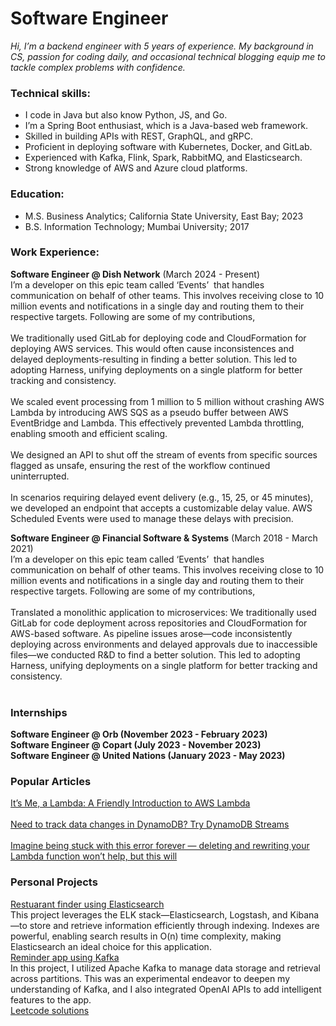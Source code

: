 # Software Engineer
*Hi, I’m a backend engineer with 5 years of experience. My background in CS, passion for coding daily, and occasional technical blogging equip me to tackle complex problems with confidence.*

### Technical skills:
- I code in Java but also know Python, JS, and Go.
- I’m a Spring Boot enthusiast, which is a Java-based web framework.
- Skilled in building APIs with REST, GraphQL, and gRPC.
- Proficient in deploying software with Kubernetes, Docker, and GitLab.
- Experienced with Kafka, Flink, Spark, RabbitMQ, and Elasticsearch.
- Strong knowledge of AWS and Azure cloud platforms.

### Education:
- M.S. Business Analytics; California State University, East Bay; 2023
- B.S. Information Technology; Mumbai University; 2017

### Work Experience:
**Software Engineer @ Dish Network** (March 2024 - Present)<br>
I’m a developer on this epic team called ‘Events’  that handles communication on behalf of other teams. This involves receiving close to 10 million events and notifications in a single day and routing them to their respective targets. Following are some of my contributions,<br>
<br>
We traditionally used GitLab for deploying code and CloudFormation for deploying AWS services. This would often cause inconsistences and delayed deployments-resulting in finding a better solution. This led to adopting Harness, unifying deployments on a single platform for better tracking and consistency.<br>
<br>
We scaled event processing from 1 million to 5 million without crashing AWS Lambda by introducing AWS SQS as a pseudo buffer between AWS EventBridge and Lambda. This effectively prevented Lambda throttling, enabling smooth and efficient scaling.<br>
<br>
We designed an API to shut off the stream of events from specific sources flagged as unsafe, ensuring the rest of the workflow continued uninterrupted.<br>
<br>
In scenarios requiring delayed event delivery (e.g., 15, 25, or 45 minutes), we developed an endpoint that accepts a customizable delay value. AWS Scheduled Events were used to manage these delays with precision.<br>


**Software Engineer @ Financial Software & Systems** (March 2018 - March 2021)<br>
I’m a developer on this epic team called ‘Events’  that handles communication on behalf of other teams. This involves receiving close to 10 million events and notifications in a single day and routing them to their respective targets. Following are some of my contributions,<br>
<br>
Translated a monolithic application to microservices: We traditionally used GitLab for code deployment across repositories and CloudFormation for AWS-based software. As pipeline issues arose—code inconsistently deploying across environments and delayed approvals due to inaccessible files—we conducted R&D to find a better solution. This led to adopting Harness, unifying deployments on a single platform for better tracking and consistency.<br>
<br>

### Internships
**Software Engineer @ Orb (November 2023 - February 2023)** <br> 
**Software Engineer @ Copart (July 2023 - November 2023)** <br> 
**Software Engineer @ United Nations (January 2023 - May 2023)** <br> 

### Popular Articles
[It’s Me, a Lambda: A Friendly Introduction to AWS Lambda](https://medium.com/@prajyotkcsu/its-me-a-lambda-a-friendly-introduction-to-aws-lambda-1632e6cdd7fd)<br> 
<br> 
[Need to track data changes in DynamoDB? Try DynamoDB Streams](https://medium.com/@prajyotkcsu/need-to-track-data-changes-in-dynamodb-try-dynamodb-streams-d286a2f1b115)<br> 
<br> 
[Imagine being stuck with this error forever — deleting and rewriting your Lambda function won’t help, but this will](https://medium.com/@prajyotkcsu/imagine-being-stuck-with-this-error-forever-deleting-and-rewriting-your-lambda-function-wont-96814d8b33e7)<br> 

### Personal Projects
[Restuarant finder using Elasticsearch](https://github.com/prajyotkcsu/find-near-me)<br> 
This project leverages the ELK stack—Elasticsearch, Logstash, and Kibana—to store and retrieve information efficiently through indexing. Indexes are powerful, enabling search results in O(n) time complexity, making Elasticsearch an ideal choice for this application.
<br> 
[Reminder app using Kafka](https://github.com/prajyotkcsu/remind-gpt)<br> 
In this project, I utilized Apache Kafka to manage data storage and retrieval across partitions. This was an experimental endeavor to deepen my understanding of Kafka, and I also integrated OpenAI APIs to add intelligent features to the app.
<br>
[Leetcode solutions](https://github.com/prajyotkcsu/leetcode-solutions)


